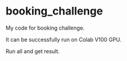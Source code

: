 # booking_challenge

My code for booking challenge.

It can be successfully run on Colab V100 GPU.

Run all and get result. 
